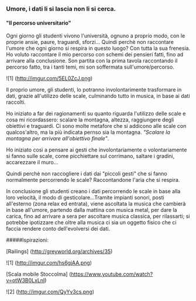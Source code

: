 ### Umore, i dati li si lascia non li si cerca.

#### "Il percorso universitario" 

Ogni giorno gli studenti vivono l'università, ognuno a proprio modo, con le proprie ansie, paure, traguardi, sforzi...
Quindi perchè non raccontare l'umore che ogni giorno si respira in questo luogo? Con tutta la sua frenesia. 
Ho voluto raccontare il mio percorso con schemi dei pensieri fatti, fino ad arrivare alla conclusione. 
Son partita con la prima tavola raccontando il percorso fatto, tra i tanti temi, mi son soffermata sull'umore/percorso.

![1] (http://imgur.com/5EL0ZcJ.png) 

Il proprio umore, gli studenti, lo potranno involontarimente trasformare in dati, grazie all'utilizzo delle scale, culminando tutto in musica, in base ai dati raccolti. 

Ho iniziato a far dei ragionamenti su quanto riguarda l'utilizzo delle scale e cosa mi ricordassero: scalare la montagna, altezza, raggiungere degli obiettivi e traguardi.
Ci sono molte metafore che si addicono alle scale con qualcos'altro, ma la più indicata pernso sia la montagna. 
*"Scalare la montagna per arrivare all'obiettivo finale"*. 

Ho iniziato così a pensare ai gesti che involontariamente o volontariamente si fanno sulle scale, come picchiettare sul corrimano, saltare i gradini, accarezzare il muro...

Quindi perchè non raccogliere i dati dai "piccoli gesti" che si fanno normalmente percorrendo le scale?
Raccontandone l'aria che si respira. 

In conclusione gli studenti creano i dati percorrendo le scale in base alla loro velocità, il modo di gesticolare...Tramite impianti sonori, posti all'esterno (zona relax ed entrata), viene ascoltata la musica che cambierà in base all'umore, partendo dalla mattina con musica metal, per dare la carica, fino ad arrivare a sera per ascoltare musica classica, per rilassarti; si potrebbe ipotizzare che oltre alla musica ci sia un oggetto fisico che ci faccia rendere conto dell'evolversi dei dati. 

#####Ispirazioni:

[Railings] (http://greyworld.org/archives/35) 

![1] (http://imgur.com/hs6gjAA.png)

[Scala mobile Stoccolma] (https://www.youtube.com/watch?v=otW3B0LxLnI) 

![2] (http://imgur.com/QyYv3cs.png)
